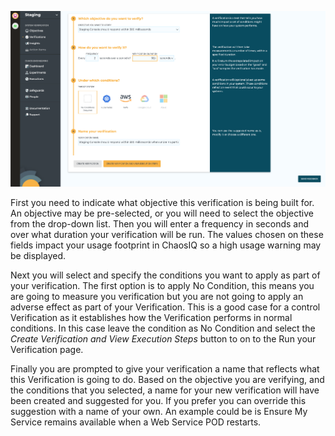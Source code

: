 ![Create Verification][CreateVerification]

[CreateVerification]: ./images/create-verification.png

First you need to indicate what objective this verification is being built for. An objective may be pre-selected, or you will need to select the objective from the drop-down list. Then you will enter a frequency in seconds and over what duration your verification will be run. The values chosen on these fields impact your usage footprint in ChaosIQ so a high usage warning may be displayed.

Next you will select and specify the conditions you want to apply as part of your verification. The first option is to apply No Condition, this means you are going to measure you verification but you are not going to apply an adverse effect as part of your Verification. This is a good case for a control Verification as it establishes how the Verification performs in normal conditions. In this case leave the condition as No Condition and select the *Create Verification and View Execution Steps* button to on to the Run your Verification page.

Finally you are prompted to give your verification a name that reflects what this Verification is going to do. Based on the objective you are verifying, and the conditions that you selected, a name for your new verification will have been created and suggested for you. If you prefer you can override this suggestion with a name of your own. An example could be is Ensure My Service remains available when a Web Service POD restarts.